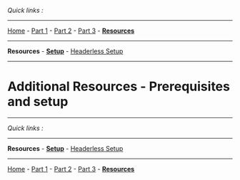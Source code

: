 *Quick links :*
***
[Home](/README.md) - [Part 1](/part1/README.md) - [Part 2](/part2/README.md) - [Part 3](/part3/README.md) - [**Resources**](/additionalResources/README.md)
***
**Resources** - [**Setup**](PREREQUISITES_AND_SETUP.md) - [Headerless Setup](HEADERLESS_SETUP.md)
***

# Additional Resources - Prerequisites and setup

***
*Quick links :*
***
**Resources** - [**Setup**](PREREQUISITES_AND_SETUP.md) - [Headerless Setup](HEADERLESS_SETUP.md)
***
[Home](/README.md) - [Part 1](/part1/README.md) - [Part 2](/part2/README.md) - [Part 3](/part3/README.md) - [**Resources**](/additionalResources/README.md)